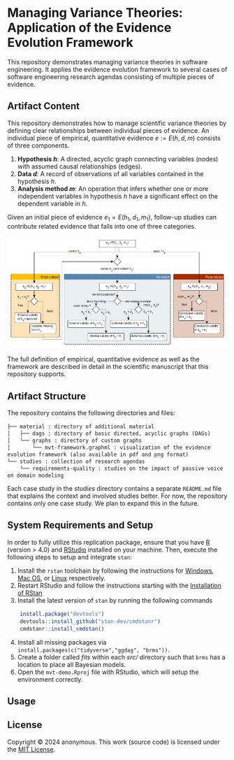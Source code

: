 # Managing Variance Theories: Application of the Evidence Evolution Framework

This repository demonstrates managing variance theories in software engineering.
It applies the evidence evolution framework to several cases of software engineering research agendas consisting of multiple pieces of evidence.

## Artifact Content

This repository demonstrates how to manage scientific variance theories by defining clear relationships between individual pieces of evidence. 
An individual piece of empirical, quantitative evidence $e:=E(h, d, m)$ consists of three components.

1. **Hypothesis $h$**: A directed, acyclic graph connecting variables (nodes) with assumed causal relationships (edges).
2. **Data $d$**: A record of observations of all variables contained in the hypothesis $h$.
3. **Analysis method $m$**: An operation that infers whether one or more independent variables in hypothesis $h$ have a significant effect on the dependent variable in $h$.

Given an initial piece of evidence $e_1=E(h_1, d_1, m_1)$, follow-up studies can contribute related evidence that falls into one of three categories.

![Evidence evolution framework](material/graphs/mvt-framework.png)

The full definition of empirical, quantitative evidence as well as the framework are described in detail in the scientific manuscript that this repository supports.

## Artifact Structure

The repository contains the following directories and files:

```
├── material : directory of additional material
│   ├── dags : directory of basic directed, acyclic graphs (DAGs)
│   └── graphs : directory of custom graphs
│       └── mvt-framework.graphml : visualization of the evidence evolution framework (also available in pdf and png format)
└── studies : collection of research agendas
    └── requirements-quality : studies on the impact of passive voice on domain modeling
```

Each case study in the *studies* directory contains a separate `README.md` file that explains the context and involved studies better.
For now, the repository contains only one case study.
We plan to expand this in the future.

## System Requirements and Setup

In order to fully utilize this replication package, ensure that you have [R](https://ftp.acc.umu.se/mirror/CRAN/) (version > 4.0) and [RStudio](https://posit.co/download/rstudio-desktop/#download) installed on your machine. 
Then, execute the following steps to setup and integrate `stan`:

1. Install the `rstan` toolchain by following the instructions for [Windows](https://github.com/stan-dev/rstan/wiki/Configuring-C---Toolchain-for-Windows#r40), [Mac OS](https://github.com/stan-dev/rstan/wiki/Configuring-C---Toolchain-for-Mac), or [Linux](https://github.com/stan-dev/rstan/wiki/Configuring-C-Toolchain-for-Linux) respectively.
2. Restart RStudio and follow the instructions starting with the [Installation of RStan](https://github.com/stan-dev/rstan/wiki/RStan-Getting-Started#installation-of-rstan)
3. Install the latest version of `stan` by running the following commands
```R
    install.package("devtools")
    devtools::install_github("stan-dev/cmdstanr")
    cmdstanr::install_cmdstan()
```
4. Install all missing packages via `install.packages(c("tidyverse","ggdag", "brms"))`.
5. Create a folder called *fits* within each *src/* directory such that `brms` has a location to place all Bayesian models.
6. Open the `mvt-demo.Rproj` file with RStudio, which will setup the environment correctly.

## Usage

## License

Copyright © 2024 anonymous.
This work (source code) is licensed under the [MIT License](./LICENSE).
